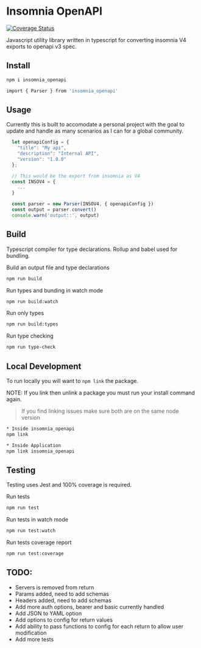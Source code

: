 # Insomnia OpenAPI
[![Coverage Status](https://coveralls.io/repos/github/xjdesigns/insomnia_openapi/badge.svg?branch=master)](https://coveralls.io/github/xjdesigns/HelpingHand?branch=master)

Javascript utility library written in typescript for converting insomnia V4 exports to openapi v3 spec.

## Install
```bash
npm i insomnia_openapi
```

```bash
import { Parser } from 'insomnia_openapi'
```

## Usage

Currently this is built to accomodate a personal project with the goal to update
and handle as many scenarios as I can for a global community.

```javascript
  let openapiConfig = {
    "title": "My api",
    "description": "Internal API",
    "version": "1.0.0"
  };

  // This would be the export from insomnia as V4
  const INSOV4 = {
    ...
  }

  const parser = new Parser(INSOV4, { openapiConfig })
  const output = parser.convert()
  console.warn('output::', output)
```

## Build
Typescript compiler for type declarations. Rollup and babel used for bundling.

Build an output file and type declarations
```bash
npm run build
```

Run types and bunding in watch mode
```bash
npm run build:watch
```

Run only types
```bash
npm run build:types
```

Run type checking
```bash
npm run type-check
```

## Local Development
To run locally you will want to `npm link` the package.

NOTE: If you link then unlink a package you must run your install command again.

> If you find linking issues make sure both are on the same node version

```bash
* Inside insomnia_openapi
npm link
```

```bash
* Inside Application
npm link insomnia_openapi
```

## Testing
Testing uses Jest and 100% coverage is required.

Run tests
```bash
npm run test
```

Run tests in watch mode
```bash
npm run test:watch
```

Run tests coverage report
```bash
npm run test:coverage
```

## TODO:
- Servers is removed from return
- Params added, need to add schemas
- Headers added, need to add schemas
- Add more auth options, bearer and basic currently handled
- Add JSON to YAML option
- Add options to config for return values
- Add ability to pass functions to config for each return to allow user modification
- Add more tests
